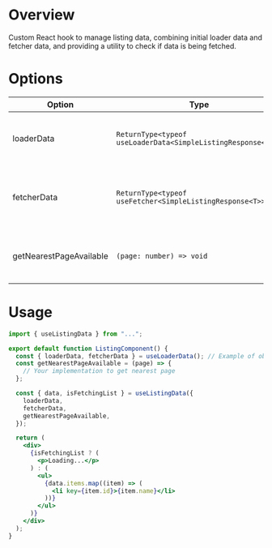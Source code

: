 # Overview

Custom React hook to manage listing data, combining initial loader data and fetcher data, and providing a utility to check if data is being fetched.

# Options

| Option                  | Type                                                         | Description                                                                  |
| ----------------------- | ------------------------------------------------------------ | ---------------------------------------------------------------------------- |
| loaderData              | `ReturnType<typeof useLoaderData<SimpleListingResponse<T>>>` | Data loaded initially, typically from server-side rendering or initial fetch |
| fetcherData             | `ReturnType<typeof useFetcher<SimpleListingResponse<T>>>`    | Data fetched asynchronously, usually in response to client-side actions      |
| getNearestPageAvailable | `(page: number) => void`                                     | Function to get the nearest available page given a specific page number      |

# Usage

```jsx
import { useListingData } from "...";

export default function ListingComponent() {
  const { loaderData, fetcherData } = useLoaderData(); // Example of obtaining loader and fetcher data
  const getNearestPageAvailable = (page) => {
    // Your implementation to get nearest page
  };

  const { data, isFetchingList } = useListingData({
    loaderData,
    fetcherData,
    getNearestPageAvailable,
  });

  return (
    <div>
      {isFetchingList ? (
        <p>Loading...</p>
      ) : (
        <ul>
          {data.items.map((item) => (
            <li key={item.id}>{item.name}</li>
          ))}
        </ul>
      )}
    </div>
  );
}
```
